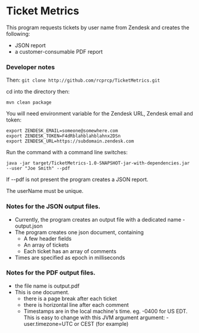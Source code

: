 # Ticket Metrics

This program requests tickets by user name from Zendesk and creates the following:
* JSON report 
* a customer-consumable PDF report

### Developer notes 
Then: 
`git clone http://github.com/rcprcp/TicketMetrics.git`

cd into the directory then:

`mvn clean package`

You will need environment variable for the Zendesk URL, Zendesk email and token: 

```shell
export ZENDESK_EMAIL=someone@somewhere.com
export ZENDESK_TOKEN=F4dRblahblahblahnx2DSn
export ZENDESK_URL=https://subdomain.zendesk.com
```
Run the command with a command line switches:

```shell
java -jar target/TicketMetrics-1.0-SNAPSHOT-jar-with-dependencies.jar --user "Joe Smith" --pdf
```

If --pdf is not present the program creates a JSON report.

The userName must be unique. 

### Notes for the JSON output files.
* Currently, the program creates an output file with a dedicated name - output.json
* The program creates one json document, containing
    * A few header fields
    * An array of tickets 
    * Each ticket has an array of comments
* Times are specified as epoch in milliseconds

### Notes for the PDF output files. 
* the file name is output.pdf
* This is one document.
   * there is a page break after each ticket 
   * there is horizontal line after each comment 
   * Timestamps are in the local machine's time.  eg. -0400 for US EDT.  This is easy to change with this JVM argument argument:  -user.timezone=UTC  or CEST (for example) 
